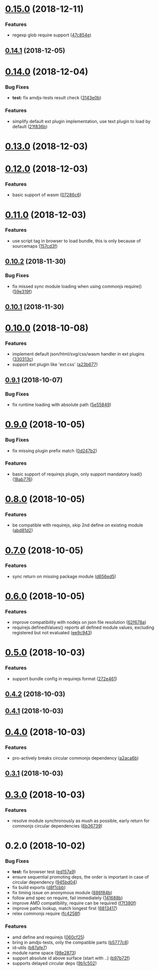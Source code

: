 # [0.15.0](https://github.com/dumberjs/dumber-module-loader/compare/v0.14.1...v0.15.0) (2018-12-11)


### Features

* regexp glob require support ([47c854e](https://github.com/dumberjs/dumber-module-loader/commit/47c854e))



## [0.14.1](https://github.com/dumberjs/dumber-module-loader/compare/v0.14.0...v0.14.1) (2018-12-05)



# [0.14.0](https://github.com/dumberjs/dumber-module-loader/compare/v0.13.0...v0.14.0) (2018-12-04)


### Bug Fixes

* **test:** fix amdjs-tests result check ([3143e0b](https://github.com/dumberjs/dumber-module-loader/commit/3143e0b))


### Features

* simplify default ext plugin implementation, use text plugin to load by default ([21f836b](https://github.com/dumberjs/dumber-module-loader/commit/21f836b))



# [0.13.0](https://github.com/dumberjs/dumber-module-loader/compare/v0.12.0...v0.13.0) (2018-12-03)



# [0.12.0](https://github.com/huochunpeng/dumber-module-loader/compare/v0.11.0...v0.12.0) (2018-12-03)


### Features

* basic support of wasm ([07286c6](https://github.com/huochunpeng/dumber-module-loader/commit/07286c6))



# [0.11.0](https://github.com/huochunpeng/dumber-module-loader/compare/v0.10.2...v0.11.0) (2018-12-03)


### Features

* use script tag in browser to load bundle, this is only because of sourcemaps ([157cd3f](https://github.com/huochunpeng/dumber-module-loader/commit/157cd3f))



## [0.10.2](https://github.com/huochunpeng/dumber-module-loader/compare/v0.10.1...v0.10.2) (2018-11-30)


### Bug Fixes

* fix missed sync module loading when using commonjs require() ([59e319f](https://github.com/huochunpeng/dumber-module-loader/commit/59e319f))



## [0.10.1](https://github.com/huochunpeng/dumber-module-loader/compare/v0.10.0...v0.10.1) (2018-11-30)



<a name="0.10.0"></a>
# [0.10.0](https://github.com/huochunpeng/dumber-module-loader/compare/v0.9.1...v0.10.0) (2018-10-08)


### Features

* implement default json/html/svg/css/wasm handler in ext plugins ([330313c](https://github.com/huochunpeng/dumber-module-loader/commit/330313c))
* support ext plugin like 'ext:css' ([a23b677](https://github.com/huochunpeng/dumber-module-loader/commit/a23b677))



<a name="0.9.1"></a>
## [0.9.1](https://github.com/huochunpeng/dumber-module-loader/compare/v0.9.0...v0.9.1) (2018-10-07)


### Bug Fixes

* fix runtime loading with absolute path ([5e55849](https://github.com/huochunpeng/dumber-module-loader/commit/5e55849))



<a name="0.9.0"></a>
# [0.9.0](https://github.com/huochunpeng/dumber-module-loader/compare/v0.8.0...v0.9.0) (2018-10-05)


### Bug Fixes

* fix missing plugin prefix match ([0d247b2](https://github.com/huochunpeng/dumber-module-loader/commit/0d247b2))


### Features

* basic support of requirejs plugin, only support mandatory load() ([18ab776](https://github.com/huochunpeng/dumber-module-loader/commit/18ab776))



<a name="0.8.0"></a>
# [0.8.0](https://github.com/huochunpeng/dumber-module-loader/compare/v0.7.0...v0.8.0) (2018-10-05)


### Features

* be compatible with requirejs, skip 2nd define on existing module ([abd81d2](https://github.com/huochunpeng/dumber-module-loader/commit/abd81d2))



<a name="0.7.0"></a>
# [0.7.0](https://github.com/huochunpeng/dumber-module-loader/compare/v0.6.0...v0.7.0) (2018-10-05)


### Features

* sync return on missing package module ([d656ed5](https://github.com/huochunpeng/dumber-module-loader/commit/d656ed5))



<a name="0.6.0"></a>
# [0.6.0](https://github.com/huochunpeng/dumber-module-loader/compare/v0.5.0...v0.6.0) (2018-10-05)


### Features

* improve compatibility with nodejs on json file resolution ([62f678a](https://github.com/huochunpeng/dumber-module-loader/commit/62f678a))
* requirejs.definedValues() reports all defined module values, excluding registered but not evaluated ([ee9c943](https://github.com/huochunpeng/dumber-module-loader/commit/ee9c943))



<a name="0.5.0"></a>
# [0.5.0](https://github.com/huochunpeng/dumber-module-loader/compare/v0.4.2...v0.5.0) (2018-10-03)


### Features

* support bundle config in requirejs format ([272e461](https://github.com/huochunpeng/dumber-module-loader/commit/272e461))



<a name="0.4.2"></a>
## [0.4.2](https://github.com/huochunpeng/dumber-module-loader/compare/v0.4.1...v0.4.2) (2018-10-03)



<a name="0.4.1"></a>
## [0.4.1](https://github.com/huochunpeng/dumber-module-loader/compare/v0.4.0...v0.4.1) (2018-10-03)



<a name="0.4.0"></a>
# [0.4.0](https://github.com/huochunpeng/dumber-module-loader/compare/v0.3.1...v0.4.0) (2018-10-03)


### Features

* pro-actively breaks circular commonjs dependency ([a2aca6b](https://github.com/huochunpeng/dumber-module-loader/commit/a2aca6b))



<a name="0.3.1"></a>
## [0.3.1](https://github.com/huochunpeng/dumber-module-loader/compare/v0.3.0...v0.3.1) (2018-10-03)



<a name="0.3.0"></a>
# [0.3.0](https://github.com/huochunpeng/dumber-module-loader/compare/v0.2.0...v0.3.0) (2018-10-03)


### Features

* resolve module synchronously as mush as possible, early return for commonjs circular dependencies ([6b36739](https://github.com/huochunpeng/dumber-module-loader/commit/6b36739))



<a name="0.2.0"></a>
# 0.2.0 (2018-10-02)


### Bug Fixes

* **test:** fix browser test ([ed157a9](https://github.com/huochunpeng/dumber-module-loader/commit/ed157a9))
* ensure sequential promoting deps, the order is important in case of circular dependency ([945bd04](https://github.com/huochunpeng/dumber-module-loader/commit/945bd04))
* fix build exports ([d8f1cbb](https://github.com/huochunpeng/dumber-module-loader/commit/d8f1cbb))
* fix timing issue on anonymous module ([886f84b](https://github.com/huochunpeng/dumber-module-loader/commit/886f84b))
* follow amd spec on require, fail immediately ([141688b](https://github.com/huochunpeng/dumber-module-loader/commit/141688b))
* improve AMD compatibility, require can be required ([f7f380f](https://github.com/huochunpeng/dumber-module-loader/commit/f7f380f))
* improve paths lookup, match longest first ([6813417](https://github.com/huochunpeng/dumber-module-loader/commit/6813417))
* relex commonjs require ([fc4258f](https://github.com/huochunpeng/dumber-module-loader/commit/fc4258f))


### Features

* amd define and requirejs ([060cf25](https://github.com/huochunpeng/dumber-module-loader/commit/060cf25))
* bring in amdjs-tests, only the compatible parts ([b5777c8](https://github.com/huochunpeng/dumber-module-loader/commit/b5777c8))
* id-utils ([b87afe7](https://github.com/huochunpeng/dumber-module-loader/commit/b87afe7))
* module name space ([98e2873](https://github.com/huochunpeng/dumber-module-loader/commit/98e2873))
* support absolute id above surface (start with ..) ([b97b72f](https://github.com/huochunpeng/dumber-module-loader/commit/b97b72f))
* supports delayed circular deps ([9b1c502](https://github.com/huochunpeng/dumber-module-loader/commit/9b1c502))





